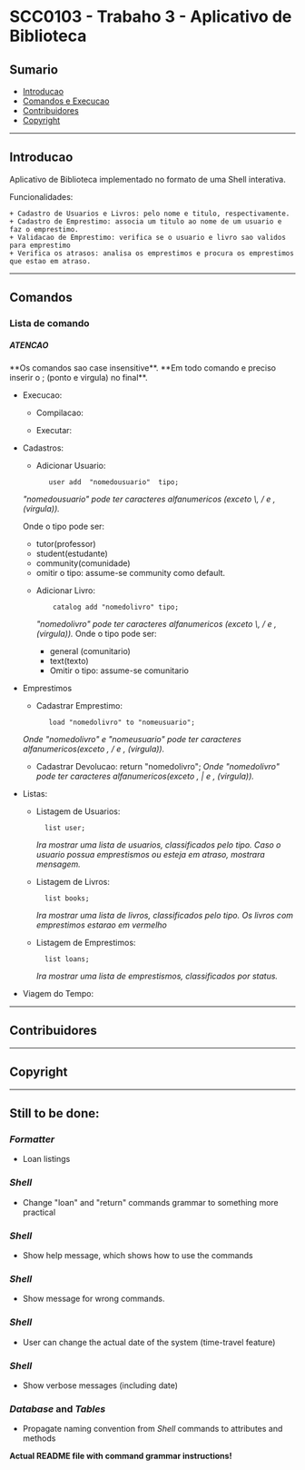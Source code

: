 <h1>SCC0103 - Trabaho 3 - Aplicativo de Biblioteca</h1>

<h2>Sumario</h2>

* [Introducao](#introducao)
* [Comandos e Execucao](#comando)
* [Contribuidores](#contribuidores)
* [Copyright](#copyright)

* * *

<h2 id="introducao">Introducao</h2>

 Aplicativo de Biblioteca implementado no formato de uma Shell interativa.

 Funcionalidades:

    + Cadastro de Usuarios e Livros: pelo nome e titulo, respectivamente.
    + Cadastro de Emprestimo: associa um titulo ao nome de um usuario e faz o emprestimo.
    + Validacao de Emprestimo: verifica se o usuario e livro sao validos para emprestimo
    + Verifica os atrasos: analisa os emprestimos e procura os emprestimos que estao em atraso.

* * *
<h2 id="comando">Comandos</h2>

<h3>Lista de comando</h3>
<h5> ATENCAO </h5>
**Os comandos sao case insensitive**.
**Em todo comando e preciso inserir o ; (ponto e virgula) no final**.

+ Execucao:

   - Compilacao:

   - Executar:


+ Cadastros:
   - Adicionar Usuario:

            user add  "nomedousuario"  tipo;
    *"nomedousuario" pode ter caracteres alfanumericos (exceto \\, / e ,(virgula)).*

    Onde o tipo pode ser:
     + tutor(professor)
     + student(estudante)
     + community(comunidade)
     + omitir o tipo: assume-se community como default.

  - Adicionar Livro:

            catalog add "nomedolivro" tipo;
    *"nomedolivro" pode ter caracteres alfanumericos (exceto \\, / e ,(virgula)).*
    Onde o tipo pode ser:
    + general (comunitario)
    + text(texto)
    + Omitir o tipo: assume-se comunitario

+ Emprestimos

   - Cadastrar Emprestimo:

            load "nomedolivro" to "nomeusuario";
    *Onde "nomedolivro" e "nomeusuario" pode ter caracteres alfanumericos(exceto \, / e , (virgula)).*

   - Cadastrar Devolucao:
            return "nomedolivro";
    *Onde "nomedolivro" pode ter caracteres alfanumericos(exceto \, | e , (virgula)).*

+ Listas:

    - Listagem de Usuarios:

            list user;
        *Ira mostrar uma lista de usuarios, classificados pelo tipo.*
        *Caso o usuario possua emprestismos ou esteja em atraso, mostrara mensagem.*
    - Listagem de Livros:

            list books;
        *Ira mostrar uma lista de livros, classificados pelo tipo.*
        *Os livros com emprestimos estarao em vermelho*
    - Listagem de Emprestimos:

            list loans;
        *Ira mostrar uma lista de emprestismos, classificados por status.*
+ Viagem do Tempo:

* * *

<h2 id="contribuidores">Contribuidores</h2>

* * *

<h2 id="copyright">Copyright</h2>

* * *

## Still to be done:

### *Formatter*
* Loan listings

### *Shell*
* Change "loan" and "return" commands grammar to something more practical

### *Shell*
* Show help message, which shows how to use the commands

### *Shell*
* Show message for wrong commands.

### *Shell*
* User can change the actual date of the system (time-travel feature)

### *Shell*
* Show verbose messages (including date)

### *Database* and *Tables*
* Propagate naming convention from *Shell* commands to attributes and methods

**Actual README file with command grammar instructions!**






